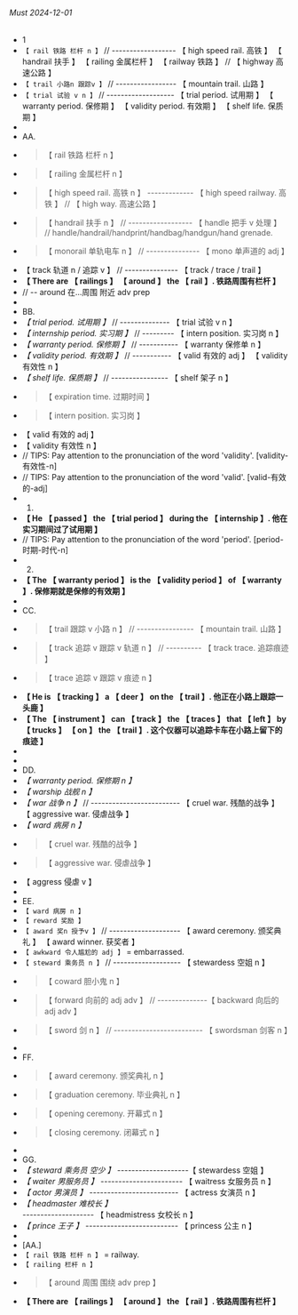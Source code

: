 ###### Must 2024-12-01

- 1
- `【 rail 铁路 栏杆 n 】` // ------------------ 【 high speed rail. 高铁 】 【 handrail 扶手 】 【 railing 金属栏杆 】 【 railway 铁路 】 // 【 highway 高速公路 】
- `【 trail 小路n 跟踪v 】` // ----------------- 【 mountain trail. 山路 】
- `【 trial 试验 v n 】` // ------------------- 【 trial period. 试用期 】 【 warranty period. 保修期 】 【 validity period. 有效期 】 【 shelf life. 保质期 】
-
- AA.
- > 【 rail 铁路 栏杆 n 】
- > 【 railing 金属栏杆 n 】
- > 【 high speed rail. 高铁 n 】 ------------- 【 high speed railway. 高铁 】 // 【 high way. 高速公路 】
- > 【 handrail 扶手 n 】 // ------------------ 【 handle 把手 v 处理 】 // handle/handrail/handprint/handbag/handgun/hand grenade.
- > 【 monorail 单轨电车 n 】 // --------------- 【 mono 单声道的 adj 】
- 【 track 轨道 n / 追踪 v 】 // --------------- 【 track / trace / trail 】
- **【 There are 【 railings 】 【 around 】 the 【 rail 】. 铁路周围有栏杆 】**
- // -- around 在...周围 附近 adv prep
-
- BB.
- _【 trial period. 试用期 】_ // -------------- 【 trial 试验 v n 】
- _【 internship period. 实习期 】_ // --------- 【 intern position. 实习岗 n 】
- _【 warranty period. 保修期 】_ // ----------- 【 warranty 保修单 n 】
- _【 validity period. 有效期 】_ // ----------- 【 valid 有效的 adj 】 【 validity 有效性 n 】
- _【 shelf life. 保质期 】_ // ---------------- 【 shelf 架子 n 】
- > 【 expiration time. 过期时间 】
- > 【 intern position. 实习岗 】
- 【 valid 有效的 adj 】
- 【 validity 有效性 n 】
- // TIPS: Pay attention to the pronunciation of the word 'validity'. [validity-有效性-n]
- // TIPS: Pay attention to the pronunciation of the word 'valid'. [valid-有效的-adj]
- 1.
- **【 He 【 passed 】 the 【 trial period 】 during the 【 internship 】. 他在实习期间过了试用期 】**
- // TIPS: Pay attention to the pronunciation of the word 'period'. [period-时期-时代-n]
- 2.
- **【 The 【 warranty period 】 is the 【 validity period 】 of 【 warranty 】. 保修期就是保修的有效期 】**
-
- CC.
- > 【 trail 跟踪 v 小路 n 】 // ---------------- 【 mountain trail. 山路 】
- > 【 track 追踪 v 跟踪 v 轨道 n 】 // ---------- 【 track trace. 追踪痕迹 】
- > 【 trace 追踪 v 跟踪 v 痕迹 n 】
- **【 He is 【 tracking 】 a 【 deer 】 on the 【 trail 】. 他正在小路上跟踪一头鹿 】**
- **【 The 【 instrument 】 can 【 track 】 the 【 traces 】 that 【 left 】 by 【 trucks 】 【 on 】 the 【 trail 】. 这个仪器可以追踪卡车在小路上留下的痕迹 】**
-
-
- DD.
- _【 warranty period. 保修期 n 】_
- _【 warship 战舰 n 】_
- _【 war 战争 n 】_ // ------------------------- 【 cruel war. 残酷的战争 】 【 aggressive war. 侵虐战争 】
- _【 ward 病房 n 】_
- > 【 cruel war. 残酷的战争 】
- > 【 aggressive war. 侵虐战争 】
- 【 aggress 侵虐 v 】
-
- EE.
- `【 ward 病房 n 】`
- `【 reward 奖励 】`
- `【 award 奖n 授予v 】` // -------------------- 【 award ceremony. 颁奖典礼 】 【 award winner. 获奖者 】
- `【 awkward 令人尴尬的 adj 】` = embarrassed.
- `【 steward 乘务员 n 】` // ------------------- 【 stewardess 空姐 n 】
- > 【 coward 胆小鬼 n 】
- > 【 forward 向前的 adj adv 】 // --------------【 backward 向后的 adj adv 】
- > 【 sword 剑 n 】 // ------------------------- 【 swordsman 剑客 n 】
-
- FF.
- > 【 award ceremony. 颁奖典礼 n 】
- > 【 graduation ceremony. 毕业典礼 n 】
- > 【 opening ceremony. 开幕式 n 】
- > 【 closing ceremony. 闭幕式 n 】
-
- GG.
- _【 steward 乘务员 空少 】_ --------------------【 stewardess 空姐 】
- _【 waiter 男服务员 】_ ----------------------- 【 waitress 女服务员 n 】
- _【 actor 男演员 】_ ------------------------- 【 actress 女演员 n 】
- _【 headmaster 难校长 】_ -------------------- 【 headmistress 女校长 n 】
- _【 prince 王子 】_ -------------------------- 【 princess 公主 n 】
-
- [AA.]
- `【 rail 铁路 栏杆 n 】` = railway.
- `【 railing 栏杆 n 】`
- > 【 around 周围 围绕 adv prep 】
- **【 There are 【 railings 】 【 around 】 the 【 rail 】. 铁路周围有栏杆 】**

